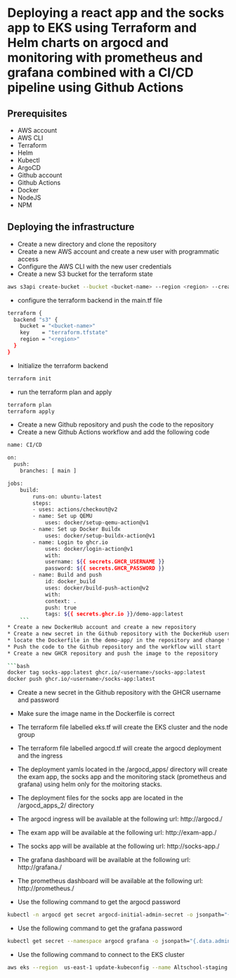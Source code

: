 # Deploying a react app and the socks app to EKS using Terraform and Helm charts on argocd and monitoring with prometheus and grafana combined with a CI/CD pipeline using Github Actions

## Prerequisites

* AWS account
* AWS CLI
* Terraform
* Helm
* Kubectl
* ArgoCD
* Github account
* Github Actions
* Docker
* NodeJS
* NPM

## Deploying the infrastructure

* Create a new directory and clone the repository
* Create a new AWS account and create a new user with programmatic access
* Configure the AWS CLI with the new user credentials
* Create a new S3 bucket for the terraform state

```bash
aws s3api create-bucket --bucket <bucket-name> --region <region> --create-bucket-configuration LocationConstraint=<region>
```

* configure the terraform backend in the main.tf file

```bash
terraform {
  backend "s3" {
    bucket = "<bucket-name>"
    key    = "terraform.tfstate"
    region = "<region>"
  }
}
```

* Initialize the terraform backend

```bash
terraform init
```

* run the terraform plan and apply

```bash
terraform plan
terraform apply
```

* Create a new Github repository and push the code to the repository
* Create a new Github Actions workflow and add the following code

```bash
name: CI/CD

on:
  push:
    branches: [ main ]

jobs:
    build:
        runs-on: ubuntu-latest
        steps:
        - uses: actions/checkout@v2
        - name: Set up QEMU
            uses: docker/setup-qemu-action@v1
        - name: Set up Docker Buildx
            uses: docker/setup-buildx-action@v1
        - name: Login to ghcr.io
            uses: docker/login-action@v1
            with:
            username: ${{ secrets.GHCR_USERNAME }}
            password: ${{ secrets.GHCR_PASSWORD }}
        - name: Build and push
            id: docker_build
            uses: docker/build-push-action@v2
            with:
            context: .
            push: true
            tags: ${{ secrets.ghcr.io }}/demo-app:latest
    ``` 
* Create a new DockerHub account and create a new repository
* Create a new secret in the Github repository with the DockerHub username and password
* locate the Dockerfile in the demo-app/ in the repository and change the image name to the DockerHub repository name
* Push the code to the Github repository and the workflow will start
* Create a new GHCR repository and push the image to the repository

```bash
docker tag socks-app:latest ghcr.io/<username>/socks-app:latest
docker push ghcr.io/<username>/socks-app:latest
```

* Create a new secret in the Github repository with the GHCR username and password
* Make sure the image name in the Dockerfile is correct

* The terraform file labelled eks.tf will create the EKS cluster and the node group
* The terraform file labelled argocd.tf will create the argocd deployment and the ingress
* The deployment yamls located in the /argocd_apps/ directory will create the exam app, the socks app and the monitoring stack (prometheus and grafana) using helm only for the moitoring stacks.
* The deployment files for the socks app are located in the /argocd_apps_2/ directory
* The argocd ingress will be available at the following url: http://argocd.<domain-name>/
* The exam app will be available at the following url: http://exam-app.<domain-name>/
* The socks app will be available at the following url: http://socks-app.<domain-name>/
* The grafana dashboard will be available at the following url: http://grafana.<domain-name>/
* The prometheus dashboard will be available at the following url: http://prometheus.<domain-name>/

* Use the following command to get the argocd password

```bash
kubectl -n argocd get secret argocd-initial-admin-secret -o jsonpath="{.data.password}" | base64 -d
```

* Use the following command to get the grafana password

```bash
kubectl get secret --namespace argocd grafana -o jsonpath="{.data.admin-password}" | base64 --decode ; echo
```
* Use the following command to connect to the EKS cluster

```bash
aws eks --region  us-east-1 update-kubeconfig --name Altschool-staging
```




